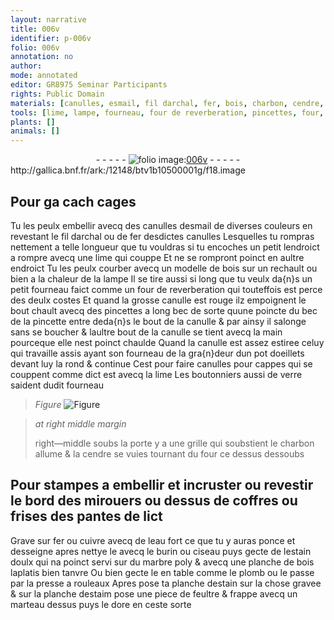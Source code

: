 ```yaml
---
layout: narrative
title: 006v
identifier: p-006v
folio: 006v
annotation: no
author:
mode: annotated
editor: GR8975 Seminar Participants
rights: Public Domain
materials: [canulles, esmail, fil darchal, fer, bois, charbon, cendre, cuivre, eau fort, estain, doulx, marbre, plomb, estaim, feultre]
tools: [lime, lampe, fourneau, four de reverberation, pincettes, four, burin, ciseau, presse a rouleaux, marteau]
plants: []
animals: []
---
```


<div class="folio" align="center">- - - - - <a href="http://gallica.bnf.fr/ark:/12148/btv1b10500001g/f18.image" target="_blank"><img src="https://cu-mkp.github.io/2017-workshop-edition/assets/photo-icon.png" alt="folio image: " style="display:inline-block; margin-bottom:-3px;"/>006v</a> - - - - - </div> http://gallica.bnf.fr/ark:/12148/btv1b10500001g/f18.image   

## Pour ga cach cages

 
Tu les peulx embellir avecq des <span class="m">canulles</span> d<span class="m">esmail</span> de diverses couleurs en revestant le <span class="m">fil darchal</span> ou de <span class="m">fer</span> desdictes canulles Lesquelles tu rompras nettement a telle longueur que tu vouldras si tu encoches un petit lendroict a rompre avecq une <span class="tl">lime</span> qui couppe Et ne se rompront poinct en aultre endroict Tu les peulx courber avecq un modelle de <span class="m">bois</span> sur un rechault ou bien a la chaleur de la <span class="tl">lampe</span> Il se tire aussi si long que tu veulx da{n}s un petit <span class="tl">fourneau</span> faict comme un <span class="tl">four de reverberation</span> qui touteffois est perce des deulx costes Et quand la grosse canulle est rouge ilz empoignent le bout chault avecq des <span class="tl">pincettes</span> a long bec de sorte quune poincte du bec de la pincette entre deda{n}s le bout de la canulle & par ainsy il salonge sans se boucher & laultre bout de la canulle se tient avecq la main pourceque elle nest poinct chaulde Quand la canulle est assez estiree celuy qui travaille assis ayant son <span class="tl">fourneau</span> de la gra{n}deur dun pot doeillets devant luy la rond & continue Cest pour faire canulles pour cappes qui se couppent comme dict est avecq la <span class="tl">lime</span> Les <span class="pro">boutonniers aussi de verre</span> saident dudit <span class="tl">fourneau</span>
 
> *Figure*
> <a href="
fig_p006v_1
https://drive.google.com/open?id=0B9-oNrvWdlO5eVFRYjVCTmczcmM
" target="_blank"><img src="https://cu-mkp.github.io/GR8975-edition/assets/photo-icon.png" alt="Figure" style="display:inline-block; margin-bottom:-3px;"/></a>
 
> *at right middle margin*
> 
>  right—middle soubs la porte y a une grille qui soubstient le <span class="m">charbon</span> allume & la <span class="m">cendre</span> se vuies tournant du <span class="tl">four</span> ce dessus dessoubs
    

## Pour stampes a embellir et incruster ou revestir le bord des mirouers ou dessus de coffres ou frises des pantes de lict

 
Grave sur <span class="m">fer</span> ou <span class="m">cuivre</span> avecq de l<span class="m">eau fort</span> ce que tu y auras ponce et desseigne apres nettye le avecq le <span class="tl">burin</span> ou <span class="tl">ciseau</span> puys gecte de l<span class="m">estain</span> <span class="m">doulx</span> qui na poinct servi sur du <span class="m">marbre</span> poly & avecq une planche de <span class="m">bois</span> laplatis bien tanvre Ou bien gecte le en table comme le <span class="m">plomb</span> ou le passe par la <span class="tl">presse a rouleaux</span> Apres pose ta planche d<span class="m">estain</span> sur la chose gravee & sur la planche d<span class="m">estaim</span> pose une piece de <span class="m">feultre</span> & frappe avecq un <span class="tl">marteau</span> dessus puys le dore en ceste sorte
 